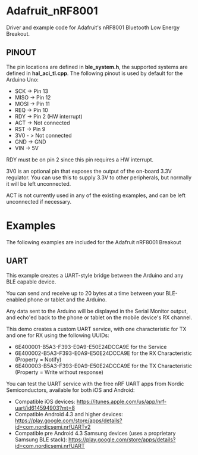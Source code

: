 # Adafruit_nRF8001 #

Driver and example code for Adafruit's nRF8001 Bluetooth Low Energy Breakout.

## PINOUT ##

The pin locations are defined in **ble_system.h**, the supported systems are defined in **hal_aci_tl.cpp**. The following pinout is used by default for the Arduino Uno:

* SCK -> Pin 13
* MISO -> Pin 12
* MOSI -> Pin 11
* REQ -> Pin 10
* RDY -> Pin 2 (HW interrupt)
* ACT -> Not connected
* RST -> Pin 9
* 3V0 - > Not connected
* GND -> GND
* VIN -> 5V

RDY must be on pin 2 since this pin requires a HW interrupt.

3V0 is an optional pin that exposes the output of the on-board 3.3V regulator. You can use this to supply 3.3V to other peripherals, but normally it will be left unconnected.

ACT is not currently used in any of the existing examples, and can be left unconnected if necessary.

# Examples #

The following examples are included for the Adafruit nRF8001 Breakout

## UART ##

This example creates a UART-style bridge between the Arduino and any BLE capable device.

You can send and receive up to 20 bytes at a time between your BLE-enabled phone or tablet and the Arduino.

Any data sent to the Arduino will be displayed in the Serial Monitor output, and echo'ed back to the phone or tablet on the mobile device's RX channel.

This demo creates a custom UART service, with one characteristic for TX and one for RX using the following UUIDs:

* 6E400001-B5A3-F393-E0A9-E50E24DCCA9E for the Service
* 6E400002-B5A3-F393-E0A9-E50E24DCCA9E for the RX Characteristic (Property = Notify)
* 6E400003-B5A3-F393-E0A9-E50E24DCCA9E for the TX Characteristic (Property = Write without response)

You can test the UART service with the free nRF UART apps from Nordic Semiconductors, available for both iOS and Android:

* Compatible iOS devices: https://itunes.apple.com/us/app/nrf-uart/id614594903?mt=8
* Compatible Android 4.3 and higher devices: https://play.google.com/store/apps/details?id=com.nordicsemi.nrfUARTv2
* Compatible pre Android 4.3 Samsung devices (uses a proprietary Samsung BLE stack): https://play.google.com/store/apps/details?id=com.nordicsemi.nrfUART
